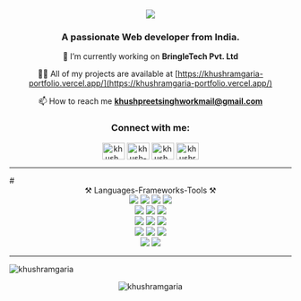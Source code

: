 <h1 align="center">
    <img src="https://readme-typing-svg.herokuapp.com/?font=Righteous&size=35&center=true&vCenter=true&width=500&height=70&duration=4000&lines=Hi+There!+👋;+I'm+Khushpreet+Singh!;" />
</h1>

<h3 align="center">A passionate Web developer from India.</h3>

<div align="center">
 
 🔭 I’m currently working on **BringleTech Pvt. Ltd**

👨‍💻 All of my projects are available at [https://khushramgaria-portfolio.vercel.app/](https://khushramgaria-portfolio.vercel.app/)

📫 How to reach me **khushpreetsinghworkmail@gmail.com**

 </div>

<h3 align="center">Connect with me:</h3>
<p align="center">
<a href="https://twitter.com/khush_ramgaria" target="blank"><img align="center" src="https://raw.githubusercontent.com/rahuldkjain/github-profile-readme-generator/master/src/images/icons/Social/twitter.svg" alt="khush_ramgaria" height="30" width="40" /></a>
<a href="https://linkedin.com/in/khush-ramgaria" target="blank"><img align="center" src="https://raw.githubusercontent.com/rahuldkjain/github-profile-readme-generator/master/src/images/icons/Social/linked-in-alt.svg" alt="khush-ramgaria" height="30" width="40" /></a>
<a href="https://instagram.com/khush_ramgaria_" target="blank"><img align="center" src="https://raw.githubusercontent.com/rahuldkjain/github-profile-readme-generator/master/src/images/icons/Social/instagram.svg" alt="khush_ramgaria_" height="30" width="40" /></a>
<a href="https://www.youtube.com/c/khushramgaria" target="blank"><img align="center" src="https://raw.githubusercontent.com/rahuldkjain/github-profile-readme-generator/master/src/images/icons/Social/youtube.svg" alt="khushramgaria" height="30" width="40" /></a>
</p>
<hr>
# <div align="center">⚒️ Languages-Frameworks-Tools ⚒️</div>

<div align="center">
  <img src="https://img.shields.io/badge/HTML5-%23E34F26?style=for-the-badge&logo=HTML5&labelColor=222">
  <img src="https://img.shields.io/badge/CSS3-%231572B6?style=for-the-badge&logo=css3&logoColor=%231572B6&labelColor=222">
  <img src="https://img.shields.io/badge/JavaScript-%23F7DF1E?style=for-the-badge&logo=javascript&logoColor=%23F7DF1E&labelColor=222">
  <img src="https://img.shields.io/badge/Bootstrap-%237952B3?style=for-the-badge&logo=Bootstrap&logoColor=%237952B3&labelColor=222">
  <br>
  <img src="https://img.shields.io/badge/React-%2361DAFB?style=for-the-badge&logo=React&logoColor=%2361DAFB&labelColor=222">
  <img src="https://img.shields.io/badge/C%2B%2B-%2300599C?style=for-the-badge&logo=C%2B%2B&logoColor=%2300599C&labelColor=222">
  <img src="https://img.shields.io/badge/PHP-%23777BB4?style=for-the-badge&logo=PHP&logoColor=%23777BB4&labelColor=222">
  <br>
  <img src="https://img.shields.io/badge/firebase-%23FFCA28?style=for-the-badge&logo=Firebase&logoColor=%23FFCA28&labelColor=222">
  <img src="https://img.shields.io/badge/VScode-%23007ACC?style=for-the-badge&logo=visualstudiocode&logoColor=%23007ACC&labelColor=222">
  <img src="https://img.shields.io/badge/Github-%23181717?style=for-the-badge&logo=GitHub&logoColor=fff&labelColor=222">
  <br>
  <img src="https://img.shields.io/badge/MongoDB-%234ea94b?style=for-the-badge&logo=mongodb&logoColor=%234ea94b&labelColor=222">
  <img src="https://img.shields.io/badge/Express.js-%23000000?style=for-the-badge&logo=express&logoColor=white&labelColor=222">
  <img src="https://img.shields.io/badge/Node.js-%23339933?style=for-the-badge&logo=node.js&logoColor=%23339933&labelColor=222">
  <br>
  <img src="https://img.shields.io/badge/PostgreSQL-%23316192?style=for-the-badge&logo=postgresql&logoColor=%23316192&labelColor=222">
  <img src="https://img.shields.io/badge/Prisma-%232D3748?style=for-the-badge&logo=prisma&logoColor=%232D3748&labelColor=222">
</div>

<hr>


<p align="center"><img align="left" src="https://github-readme-stats.vercel.app/api/top-langs?username=khushramgaria&show_icons=true&locale=en&layout=compact" alt="khushramgaria" /></p>
<br>
<p align="center"><img align="center" src="https://github-readme-streak-stats.herokuapp.com/?user=khushramgaria&" alt="khushramgaria" /></p>
